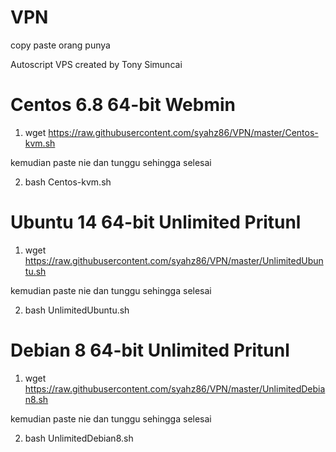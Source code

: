 # VPN
copy paste orang punya

Autoscript VPS created by Tony Simuncai

# Centos 6.8 64-bit Webmin

1. wget https://raw.githubusercontent.com/syahz86/VPN/master/Centos-kvm.sh

kemudian paste nie dan tunggu sehingga selesai

2. bash Centos-kvm.sh



# Ubuntu 14 64-bit Unlimited Pritunl

1. wget https://raw.githubusercontent.com/syahz86/VPN/master/UnlimitedUbuntu.sh

kemudian paste nie dan tunggu sehingga selesai 

2. bash UnlimitedUbuntu.sh


# Debian 8 64-bit Unlimited Pritunl

1. wget https://raw.githubusercontent.com/syahz86/VPN/master/UnlimitedDebian8.sh

kemudian paste nie dan tunggu sehingga selesai

2. bash UnlimitedDebian8.sh
